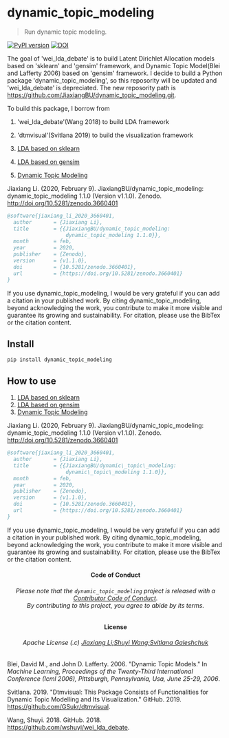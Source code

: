 
# dynamic_topic_modeling

> Run dynamic topic modeling.


<!-- README.md is generated from README.Rmd. Please edit that file -->


<!-- badges: start -->

[![PyPI
version](https://badge.fury.io/py/dynamic-topic-modeling.svg)](https://badge.fury.io/py/dynamic-topic-modeling)
[![DOI](https://zenodo.org/badge/238671296.svg)](https://zenodo.org/badge/latestdoi/238671296)
<!-- badges: end -->

The goal of 'wei_lda_debate' is to build Latent Dirichlet Allocation
models based on 'sklearn' and 'gensim' framework, and Dynamic Topic
Model(Blei and Lafferty 2006) based on 'gensim' framework. I decide to
build a Python package 'dynamic_topic_modeling', so this reposority
will be updated and 'wei_lda_debate' is depreciated. The new
reposority path is
<https://github.com/JiaxiangBU/dynamic_topic_modeling.git>.

To build this package, I borrow from

1.  'wei_lda_debate'(Wang 2018) to build LDA framework
2.  'dtmvisual'(Svitlana 2019) to build the visualization framework


1.  [LDA based on
    sklearn](https://nbviewer.jupyter.org/urls/jiaxiangbu.github.io/dynamic_topic_modeling/sklearn-lda.ipynb)
2.  [LDA based on
    gensim](https://nbviewer.jupyter.org/urls/jiaxiangbu.github.io/dynamic_topic_modeling/gensim-lda.ipynb)
3.  [Dynamic Topic
    Modeling](https://nbviewer.jupyter.org/urls/jiaxiangbu.github.io/dynamic_topic_modeling/dtm.ipynb)


Jiaxiang Li. (2020, February 9). JiaxiangBU/dynamic_topic_modeling:
dynamic_topic_modeling 1.1.0 (Version v1.1.0). Zenodo.
<http://doi.org/10.5281/zenodo.3660401>

``` bibtex
@software{jiaxiang_li_2020_3660401,
  author       = {Jiaxiang Li},
  title        = {{JiaxiangBU/dynamic_topic_modeling: 
                   dynamic_topic_modeling 1.1.0}},
  month        = feb,
  year         = 2020,
  publisher    = {Zenodo},
  version      = {v1.1.0},
  doi          = {10.5281/zenodo.3660401},
  url          = {https://doi.org/10.5281/zenodo.3660401}
}
```

If you use dynamic_topic_modeling, I would be very grateful if you can
add a citation in your published work. By citing
dynamic_topic_modeling, beyond acknowledging the work, you contribute
to make it more visible and guarantee its growing and sustainability.
For citation, please use the BibTex or the citation content.


## Install

`pip install dynamic_topic_modeling`

## How to use


1.  [LDA based on
    sklearn](https://nbviewer.jupyter.org/urls/jiaxiangbu.github.io/dynamic_topic_modeling/sklearn-lda.ipynb)
2.  [LDA based on
    gensim](https://nbviewer.jupyter.org/urls/jiaxiangbu.github.io/dynamic_topic_modeling/gensim-lda.ipynb)
3.  [Dynamic Topic
    Modeling](https://nbviewer.jupyter.org/urls/jiaxiangbu.github.io/dynamic_topic_modeling/dtm.ipynb)


Jiaxiang Li. (2020, February 9). JiaxiangBU/dynamic\_topic\_modeling:
dynamic\_topic\_modeling 1.1.0 (Version v1.1.0). Zenodo.
<http://doi.org/10.5281/zenodo.3660401>

``` bibtex
@software{jiaxiang_li_2020_3660401,
  author       = {Jiaxiang Li},
  title        = {{JiaxiangBU/dynamic\_topic\_modeling: 
                   dynamic\_topic\_modeling 1.1.0}},
  month        = feb,
  year         = 2020,
  publisher    = {Zenodo},
  version      = {v1.1.0},
  doi          = {10.5281/zenodo.3660401},
  url          = {https://doi.org/10.5281/zenodo.3660401}
}
```

If you use dynamic\_topic\_modeling, I would be very grateful if you can
add a citation in your published work. By citing
dynamic\_topic\_modeling, beyond acknowledging the work, you contribute
to make it more visible and guarantee its growing and sustainability.
For citation, please use the BibTex or the citation content.


<h4 align="center">

**Code of Conduct**

</h4>

<h6 align="center">

Please note that the `dynamic_topic_modeling` project is released with a
[Contributor Code of
Conduct](https://github.com/JiaxiangBU/dynamic_topic_modeling/blob/master/CODE_OF_CONDUCT.md).<br>By
contributing to this project, you agree to abide by its terms.

</h6>

<h4 align="center">

**License**

</h4>

<h6 align="center">

Apache License (.c) [Jiaxiang Li;Shuyi Wang;Svitlana
Galeshchuk](https://github.com/JiaxiangBU/dynamic_topic_modeling/blob/master/LICENSE.md)

</h6>

<div id="refs" class="references">

<div id="ref-Blei2006Dynamic">

Blei, David M., and John D. Lafferty. 2006. "Dynamic Topic Models." In
*Machine Learning, Proceedings of the Twenty-Third International
Conference (Icml 2006), Pittsburgh, Pennsylvania, Usa, June 25-29,
2006*.

</div>

<div id="ref-Svitlana_2019">

Svitlana. 2019. "Dtmvisual: This Package Consists of Functionalities for
Dynamic Topic Modelling and Its Visualization." GitHub. 2019.
<https://github.com/GSukr/dtmvisual>.

</div>

<div id="ref-Shuyi_Wang2018">

Wang, Shuyi. 2018. GitHub. 2018.
<https://github.com/wshuyi/wei_lda_debate>.

</div>

</div>
